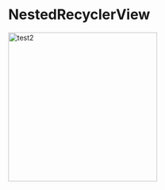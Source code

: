 ﻿# NestedRecyclerView
<img src="https://github.com/user-attachments/assets/e05e8eb7-65a6-4e06-ad34-9b2f3d57365f" width="300" alt="test2">


